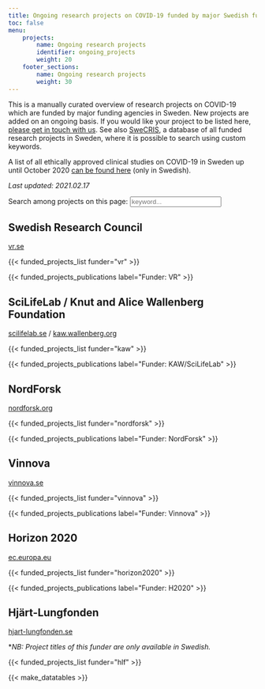 ```yaml
---
title: Ongoing research projects on COVID-19 funded by major Swedish funding agencies
toc: false
menu:
    projects:
        name: Ongoing research projects
        identifier: ongoing_projects
        weight: 20
    footer_sections:
        name: Ongoing research projects
        weight: 30
---
```

This is a manually curated overview of research projects on COVID-19 which are funded by major funding agencies in Sweden. New projects are added on an ongoing basis. If you would like your project to be listed here, [please get in touch with us](/suggestions/). See also [SweCRIS](https://www.swecris.se/betasearch/?q=Covid&view=cards&lang=en), a database of all funded research projects in Sweden, where it is possible to search using custom keywords.

A list of all ethically approved clinical studies on COVID-19 in Sweden up until October 2020 [can be found here](https://www.kliniskastudier.se/statistik/kliniska-studier-rorande-covid-19.html) (only in Swedish).

<i>Last updated: 2021.02.17</i>

<p>
  <label for="allSearch">Search among projects on this page: </label>
  <input type="text" placeholder="keyword..." id="allSearch">
</p>

## Swedish Research Council
[vr.se](https://www.vr.se/)

{{< funded_projects_list funder="vr" >}}

{{< funded_projects_publications label="Funder: VR" >}}

## SciLifeLab / Knut and Alice Wallenberg Foundation
[scilifelab.se](https://www.scilifelab.se/) / [kaw.wallenberg.org](https://kaw.wallenberg.org/en)

{{< funded_projects_list funder="kaw" >}}

{{< funded_projects_publications label="Funder: KAW/SciLifeLab" >}}

## NordForsk
[nordforsk.org](https://www.nordforsk.org/)

{{< funded_projects_list funder="nordforsk" >}}

{{< funded_projects_publications label="Funder: NordForsk" >}}

## Vinnova
[vinnova.se](https://www.vinnova.se/)

{{< funded_projects_list funder="vinnova" >}}

{{< funded_projects_publications label="Funder: Vinnova" >}}

## Horizon 2020
[ec.europa.eu](https://ec.europa.eu/programmes/horizon2020/en)

{{< funded_projects_list funder="horizon2020" >}}

{{< funded_projects_publications label="Funder: H2020" >}}

## Hjärt-Lungfonden
[hjart-lungfonden.se](https://www.hjart-lungfonden.se/)

**NB: Project titles of this funder are only available in Swedish.*

{{< funded_projects_list funder="hlf" >}}

{{< make_datatables >}}
